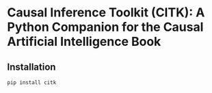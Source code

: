 # Causal Inference Toolkit (CITK): A Python Companion for the Causal Artificial Intelligence Book

## Installation

`pip install citk`
